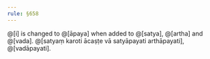 ```yaml
---
rule: §658
---
```


@[i] is changed to @[āpaya] when added to @[satya], @[artha] and @[vada]. @[satyaṃ karoti ācaṣṭe vā satyāpayati arthāpayati], @[vadāpayati].